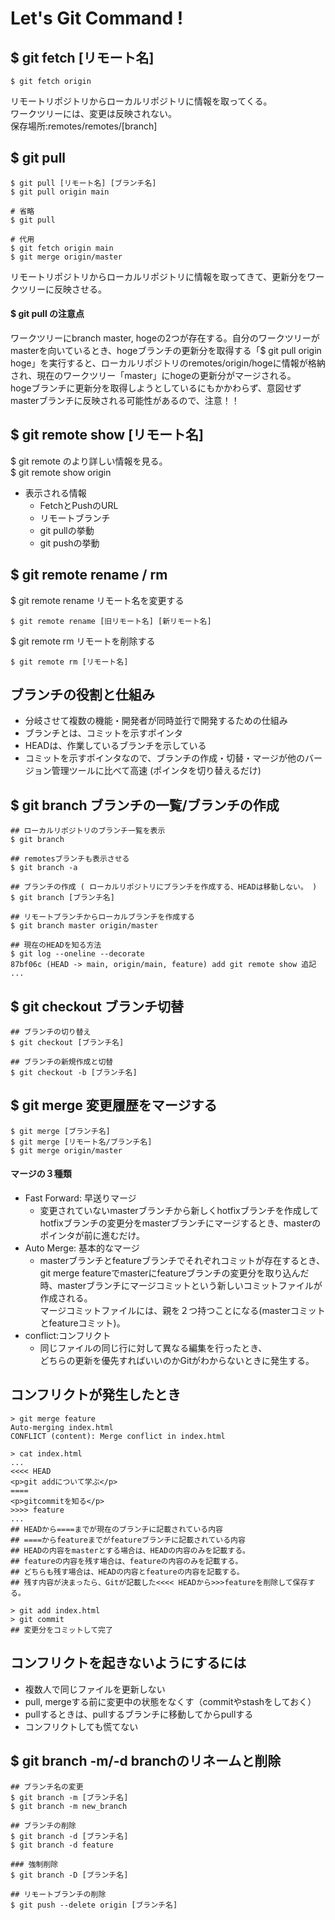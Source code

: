 # <b> Let's Git Command !</b>

## $ git fetch [リモート名]
```
$ git fetch origin
```
リモートリポジトリからローカルリポジトリに情報を取ってくる。<br>
ワークツリーには、変更は反映されない。<br>
保存場所:remotes/remotes/[branch]<br>

## $ git pull
```
$ git pull [リモート名] [ブランチ名]
$ git pull origin main

# 省略
$ git pull

# 代用
$ git fetch origin main
$ git merge origin/master
```
リモートリポジトリからローカルリポジトリに情報を取ってきて、更新分をワークツリーに反映させる。<br>

#### <b> $ git pull の注意点</b><br>
ワークツリーにbranch master, hogeの2つが存在する。自分のワークツリーがmasterを向いているとき、hogeブランチの更新分を取得する「$ git pull origin hoge」を実行すると、ローカルリポジトリのremotes/origin/hogeに情報が格納され、現在のワークツリー「master」にhogeの更新分がマージされる。<br>
hogeブランチに更新分を取得しようとしているにもかかわらず、意図せずmasterブランチに反映される可能性があるので、注意！！<br>

## $ git remote show [リモート名]
$ git remote のより詳しい情報を見る。<br>
$ git remote show origin
* 表示される情報
  * FetchとPushのURL
  * リモートブランチ
  * git pullの挙動
  * git pushの挙動

## $ git remote rename / rm
$ git remote rename リモート名を変更する
```
$ git remote rename [旧リモート名] [新リモート名]
```
$ git remote rm リモートを削除する
```
$ git remote rm [リモート名]
```

## ブランチの役割と仕組み
* 分岐させて複数の機能・開発者が同時並行で開発するための仕組み
* ブランチとは、コミットを示すポインタ
* HEADは、作業しているブランチを示している
* コミットを示すポインタなので、ブランチの作成・切替・マージが他のバージョン管理ツールに比べて高速 (ポインタを切り替えるだけ)

## $ git branch ブランチの一覧/ブランチの作成
```
## ローカルリポジトリのブランチ一覧を表示
$ git branch

## remotesブランチも表示させる
$ git branch -a

## ブランチの作成 ( ローカルリポジトリにブランチを作成する、HEADは移動しない。 )
$ git branch [ブランチ名]

## リモートブランチからローカルブランチを作成する
$ git branch master origin/master 

## 現在のHEADを知る方法
$ git log --oneline --decorate
87bf06c (HEAD -> main, origin/main, feature) add git remote show 追記
...
```

## $ git checkout ブランチ切替
```
## ブランチの切り替え
$ git checkout [ブランチ名]

## ブランチの新規作成と切替
$ git checkout -b [ブランチ名]
```

## $ git merge 変更履歴をマージする
```
$ git merge [ブランチ名]
$ git merge [リモート名/ブランチ名]
$ git merge origin/master
```
#### マージの３種類
* Fast Forward: 早送りマージ
  * 変更されていないmasterブランチから新しくhotfixブランチを作成してhotfixブランチの変更分をmasterブランチにマージするとき、masterのポインタが前に進むだけ。
* Auto Merge: 基本的なマージ
  * masterブランチとfeatureブランチでそれぞれコミットが存在するとき、git merge featureでmasterにfeatureブランチの変更分を取り込んだ時、masterブランチにマージコミットという新しいコミットファイルが作成される。<br>マージコミットファイルには、親を２つ持つことになる(masterコミットとfeatureコミット)。
* conflict:コンフリクト
  * 同じファイルの同じ行に対して異なる編集を行ったとき、<br>
  どちらの更新を優先すればいいのかGitがわからないときに発生する。

## コンフリクトが発生したとき
```
> git merge feature
Auto-merging index.html
CONFLICT (content): Merge conflict in index.html

> cat index.html
...
<<<< HEAD
<p>git addについて学ぶ</p>
====
<p>gitcommitを知る</p>
>>>> feature
...
## HEADから====までが現在のブランチに記載されている内容
## ====からfeatureまでがfeatureブランチに記載されている内容
## HEADの内容をmasterとする場合は、HEADの内容のみを記載する。
## featureの内容を残す場合は、featureの内容のみを記載する。
## どちらも残す場合は、HEADの内容とfeatureの内容を記載する。
## 残す内容が決まったら、Gitが記載した<<<< HEADから>>>featureを削除して保存する。

> git add index.html
> git commit
## 変更分をコミットして完了
```

## コンフリクトを起きないようにするには
* 複数人で同じファイルを更新しない
* pull, mergeする前に変更中の状態をなくす（commitやstashをしておく）
* pullするときは、pullするブランチに移動してからpullする
* コンフリクトしても慌てない

## $ git branch -m/-d branchのリネームと削除
```
## ブランチ名の変更
$ git branch -m [ブランチ名]
$ git branch -m new_branch

## ブランチの削除
$ git branch -d [ブランチ名]
$ git branch -d feature

### 強制削除
$ git branch -D [ブランチ名]

## リモートブランチの削除
$ git push --delete origin [ブランチ名]
```
